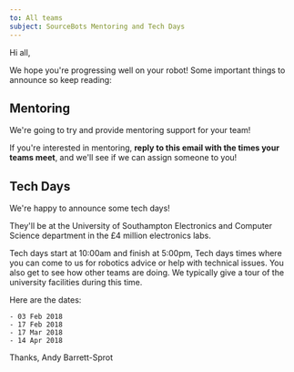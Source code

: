 ```yaml
---
to: All teams
subject: SourceBots Mentoring and Tech Days
---
```


Hi all,

We hope you're progressing well on your robot!
Some important things to announce so keep reading:

## Mentoring

We're going to try and provide mentoring support for your team!

If you're interested in mentoring, **reply to this email with the times your teams meet**, and we'll see if we can assign someone to you!

## Tech Days

We're happy to announce some tech days!

They'll be at the University of Southampton Electronics and Computer Science department in the £4 million electronics labs.

Tech days start at 10:00am and finish at 5:00pm, Tech days times where you can come to us for robotics advice or help with technical issues. You also get to see how other teams are doing. We typically give a tour of the university facilities during this time.

Here are the dates:

    - 03 Feb 2018
    - 17 Feb 2018
    - 17 Mar 2018
    - 14 Apr 2018


Thanks,
Andy Barrett-Sprot
